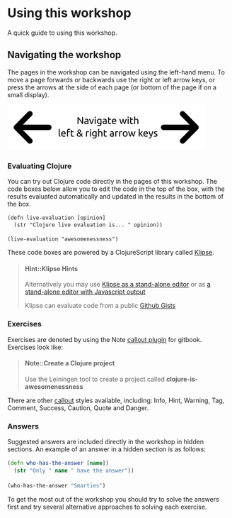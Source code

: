 # Using this workshop

A quick guide to using this workshop.


## Navigating the workshop

The pages in the workshop can be navigated using the left-hand menu.  To move a page forwards or backwards use the right or left arrow keys, or press the arrows at the side of each page (or bottom of the page if on a small display).

![Navigate with arrow keys](/images/navigation-arrow-keys.png)


### Evaluating Clojure

You can try out Clojure code directly in the pages of this workshop.  The code boxes below allow you to edit the code in the top of the box, with the results evaluated automatically and updated in the results in the bottom of the box.


```eval-clojure
(defn live-evaluation [opinion]
  (str "Clojure live evaluation is... " opinion))

(live-evaluation "awesomenessness")
```

These code boxes are powered by a ClojureScript library called [Klipse]().

> #### Hint::Klipse Hints
> Alternatively you may use [Klipse as a stand-alone editor](http://app.klipse.tech/?eval_only=1) or as [a stand-alone editor with Javascript output](http://app.klipse.tech/)
>
> Klipse can evaluate code from a public [Github Gists](https://gist.github.com/)

### Exercises

Exercises are denoted by using the Note [callout plugin](https://www.npmjs.com/package/gitbook-plugin-callouts) for gitbook.  Exercises look like:

> #### Note::Create a Clojure project
> Use the Leiningen tool to create a project called **clojure-is-awesomenessness**

There are other [callout](https://www.npmjs.com/package/gitbook-plugin-callouts) styles available, including: Info, Hint, Warning, Tag, Comment, Success, Caution, Quote and Danger.


### Answers


Suggested answers are included directly in the workshop in hidden sections.  An example of an answer in a hidden section is as follows:

<!--sec data-title="Suggested answer. Press arrow button to reveal" data-id="answer001" data-collapse=true ces-->

```clj
(defn who-has-the-answer [name])
  (str "Only " name " have the answer"))

(who-has-the-answer "Smarties")
```

<!--endsec-->

To get the most out of the workshop you should try to solve the answers first and try several alternative approaches to solving each exercise.
